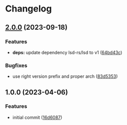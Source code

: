 # Changelog

## [2.0.0](https://github.com/rolehippie/lsd/compare/v1.0.0...v2.0.0) (2023-09-18)


### Features

* **deps:** update dependency lsd-rs/lsd to v1 ([64bd43c](https://github.com/rolehippie/lsd/commit/64bd43c146c7e93b69b393e900219f5c934ece6f))


### Bugfixes

* use right version prefix and proper arch ([83d5353](https://github.com/rolehippie/lsd/commit/83d53530ce56fc3fb12bb1e15a00e160aa3dbdac))

## 1.0.0 (2023-04-06)


### Features

* initial commit ([16d6087](https://github.com/rolehippie/lsd/commit/16d6087cffcb1fea3a48d691087b19139e5b8cf0))
